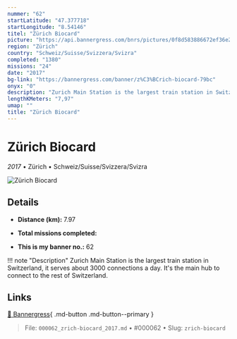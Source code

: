 ```yaml
---
nummer: "62"
startLatitude: "47.377718"
startLongitude: "8.54146"
titel: "Zürich Biocard"
picture: "https://api.bannergress.com/bnrs/pictures/0f8d583886672ef36e28dd0a88fda13f"
region: "Zürich"
country: "Schweiz/Suisse/Svizzera/Svizra"
completed: "1380"
missions: "24"
date: "2017"
bg-link: "https://bannergress.com/banner/z%C3%BCrich-biocard-79bc"
onyx: "0"
description: "Zurich Main Station is the largest train station in Switzerland, it serves about 3000 connections a day. It's the main hub to connect to the rest of Switzerland."
lengthKMeters: "7,97"
umap: ""
title: "Zürich Biocard"
---
```

# Zürich Biocard

*2017* • Zürich • Schweiz/Suisse/Svizzera/Svizra

![Zürich Biocard](https://api.bannergress.com/bnrs/pictures/0f8d583886672ef36e28dd0a88fda13f)

## Details
- **Distance (km):** 7.97

- **Total missions completed:** 
- **This is my banner no.:** 62


!!! note "Description"
    Zurich Main Station is the largest train station in Switzerland, it serves about 3000 connections a day. It's the main hub to connect to the rest of Switzerland.



## Links
[🔗 Bannergress](https://bannergress.com/banner/z%C3%BCrich-biocard-79bc){ .md-button .md-button--primary }



> File: `000062_zrich-biocard_2017.md` • #000062 • Slug: `zrich-biocard`
